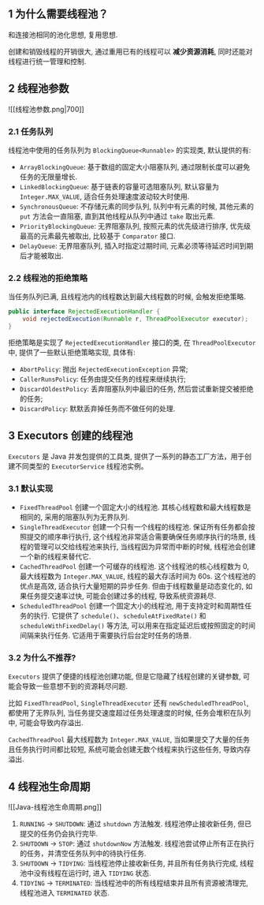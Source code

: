 ## 1 为什么需要线程池？

和连接池相同的池化思想, 复用思想.

创建和销毁线程的开销很大, 通过重用已有的线程可以 **减少资源消耗**, 同时还能对线程进行统一管理和控制.

## 2 线程池参数

![[线程池参数.png|700]]

### 2.1 任务队列

线程池中使用的任务队列为 `BlockingQueue<Runnable>` 的实现类, 默认提供的有:

- `ArrayBlockingQueue`: 基于数组的固定大小阻塞队列, 通过限制长度可以避免任务的无限量增长.
- `LinkedBlockingQueue`: 基于链表的容量可选阻塞队列, 默认容量为 `Integer.MAX_VALUE`, 适合任务处理速度波动较大时使用.
- `SynchronousQueue`: 不存储元素的同步队列, 队列中有元素的时候, 其他元素的 `put` 方法会一直阻塞, 直到其他线程从队列中通过 `take` 取出元素.
- `PriorityBlockingQueue`: 无界阻塞队列, 按照元素的优先级进行排序, 优先级最高的元素最先被取出, 比较基于 `Comparator` 接口.
- `DelayQueue`: 无界阻塞队列, 插入时指定过期时间, 元素必须等待延迟时间到期后才能被取出.

### 2.2 线程池的拒绝策略

当任务队列已满, 且线程池内的线程数达到最大线程数的时候, 会触发拒绝策略.

```Java
public interface RejectedExecutionHandler {
    void rejectedExecution(Runnable r, ThreadPoolExecutor executor);
}
```

拒绝策略是实现了 `RejectedExecutionHandler` 接口的类, 在 `ThreadPoolExecutor` 中, 提供了一些默认拒绝策略实现, 具体有:

- `AbortPolicy`: 抛出 `RejectedExecutionException` 异常;
- `CallerRunsPolicy`: 任务由提交任务的线程来继续执行;
- `DiscardOldestPolicy`: 丢弃阻塞队列中最旧的任务, 然后尝试重新提交被拒绝的任务;
- `DiscardPolicy`: 默默丢弃掉任务而不做任何的处理.

## 3 Executors 创建的线程池

`Executors` 是 Java 并发包提供的工具类, 提供了一系列的静态工厂方法，用于创建不同类型的 `ExecutorService` 线程池实例。

### 3.1 默认实现

- `FixedThreadPool` 创建一个固定大小的线程池. 其核心线程数和最大线程数是相同的, 采用的阻塞队列为无界队列.
- `SingleThreadExecutor` 创建一个只有一个线程的线程池. 保证所有任务都会按照提交的顺序串行执行, 这个线程池非常适合需要确保任务顺序执行的场景, 线程的管理可以交给线程池来执行, 当线程因为异常而中断的时候, 线程池会创建一个新的线程来替代它.
- `CachedThreadPool` 创建一个可缓存的线程池. 这个线程池的核心线程数为 0, 最大线程数为 `Integer.MAX_VALUE`, 线程的最大存活时间为 60s. 这个线程池的优点是高效, 适合执行大量短期的异步任务. 但由于线程数量是动态变化的, 如果任务提交速率过快, 可能会创建过多的线程, 导致系统资源耗尽. 
- `ScheduledThreadPool` 创建一个固定大小的线程池, 用于支持定时和周期性任务的执行. 它提供了 `schedule()`、`scheduleAtFixedRate()` 和 `scheduleWithFixedDelay()` 等方法, 可以用来在指定延迟后或按照固定的时间间隔来执行任务. 它适用于需要执行后台定时任务的场景. 

### 3.2 为什么不推荐?

`Executors` 提供了便捷的线程池创建功能, 但是它隐藏了线程创建的关键参数, 可能会导致一些意想不到的资源耗尽问题.

比如 `FixedThreadPool`, `SingleThreadExecutor` 还有 `newScheduledThreadPool`, 都使用了无界队列, 当任务提交速度超过任务处理速度的时候, 任务会堆积在队列中, 可能会导致内存溢出.

`CachedThreadPool` 最大线程数为 `Integer.MAX_VALUE`, 当如果提交了大量的任务且任务执行时间都比较短, 系统可能会创建无数个线程来执行这些任务, 导致内存溢出.

## 4 线程池生命周期

![[Java-线程池生命周期.png]]

1. `RUNNING` → `SHUTDOWN`: 通过 `shutdown` 方法触发. 线程池停止接收新任务, 但已提交的任务仍会执行完毕.
2. `SHUTDOWN` → `STOP`: 通过 `shutdownNow` 方法触发. 线程池尝试停止所有正在执行的任务，并清空任务队列中的待执行任务.
3. `SHUTDOWN` → `TIDYING`: 当线程池停止接收新任务, 并且所有任务执行完成, 线程池中没有线程在运行时, 进入 `TIDYING` 状态.
4. `TIDYING` → `TERMINATED`: 当线程池中的所有线程结束并且所有资源被清理完, 线程池进入 `TERMINATED` 状态.

